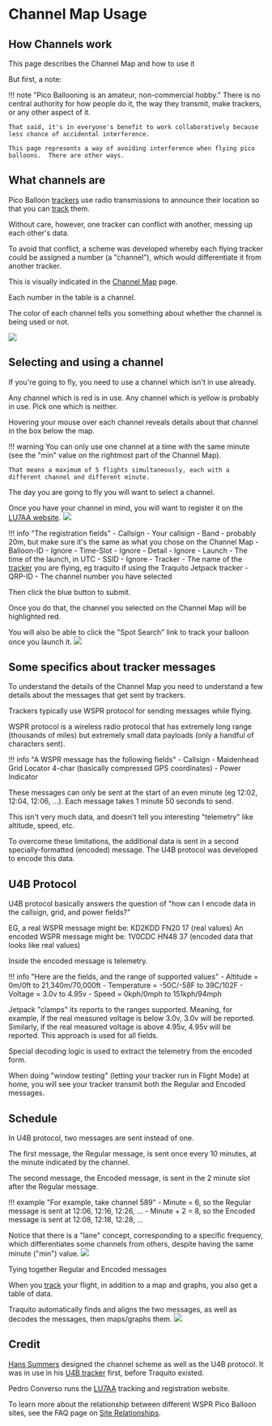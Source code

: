 # Channel Map Usage

## How Channels work

This page describes the Channel Map and how to use it

But first, a note:

!!! note "Pico Ballooning is an amateur, non-commercial hobby."
    There is no central authority for how people do it, the way they transmit, make trackers, or any other aspect of it.

    That said, it's in everyone's benefit to work collaboratively because less chance of accidental interference.

    This page represents a way of avoiding interference when flying pico balloons.  There are other ways.
               

## What channels are

Pico Balloon [trackers](/tracker) use radio transmissions to announce their location so that you can [track](/search/spots/dashboard/?band=20m&channel=269&callsign=KD2KDD&limit=2000&dtGte=2023-05-08&dtLte=2023-06-01) them.

Without care, however, one tracker can conflict with another, messing up each other's data.

To avoid that conflict, a scheme was developed whereby each flying tracker could be assigned a number (a "channel"), which would differentiate it from another tracker.

This is visually indicated in the [Channel Map](/channelmap) page.

Each number in the table is a channel.  

The color of each channel tells you something about whether the channel is being used or not.

[![](channels_all.png)](/channelmap)
            

## Selecting and using a channel

If you're going to fly, you need to use a channel which isn't in use already.

Any channel which is red is in use.
Any channel which is yellow is probably in use.
Pick one which is neither.

Hovering your mouse over each channel reveals details about that channel in the box below the map.

!!! warning
    You can only use one channel at a time with the same minute (see the "min" value on the rightmost part of the Channel Map).

    That means a maximum of 5 flights simultaneously, each with a different channel and different minute.

The day you are going to fly you will want to select a channel.

Once you have your channel in mind, you will want to register it on the [LU7AA website](http://lu7aa.org/wsprset.asp).
[![](lu7aa.png)](http://lu7aa.org/wsprset.asp)

!!! info "The registration fields"
    - Callsign - Your callsign
    - Band - probably 20m, but make sure it's the same as what you chose on the Channel Map
    - Balloon-ID - Ignore
    - Time-Slot - Ignore
    - Detail - Ignore
    - Launch - The time of the launch, in UTC
    - SSID - Ignore
    - Tracker - The name of the [tracker](/tracker) you are flying, eg traquito if using the Traquito Jetpack tracker
    - QRP-ID - The channel number you have selected

Then click the blue button to submit.

Once you do that, the channel you selected on the Channel Map will be highlighted red.

You will also be able to click the "Spot Search" link to track your balloon once you launch it.
[![](register.png)](/channelmap)
            

## Some specifics about tracker messages

To understand the details of the Channel Map you need to understand a few details about the messages that get sent by trackers.

Trackers typically use WSPR protocol for sending messages while flying.

WSPR protocol is a wireless radio protocol that has extremely long range (thousands of miles) but extremely small data payloads (only a handful of characters sent).

!!! info "A WSPR message has the following fields"
    - Callsign
    - Maidenhead Grid Locator 4-char (basically compressed GPS coordinates)
    - Power Indicator

These messages can only be sent at the start of an even minute (eg 12:02, 12:04, 12:06, ...).  Each message takes 1 minute 50 seconds to send.

This isn't very much data, and doesn't tell you interesting "telemetry" like altitude, speed, etc.

To overcome these limitations, the additional data is sent in a second specially-formatted (encoded) message.  The U4B protocol was developed to encode this data.
            

## U4B Protocol

U4B protocol basically answers the question of "how can I encode data in the callsign, grid, and power fields?"

EG, a real WSPR message might be: KD2KDD FN20 17 (real values)
An encoded WSPR message might be: 1V0CDC HN48 37 (encoded data that looks like real values)

Inside the encoded message is telemetry.

!!! info "Here are the fields, and the range of supported values"
    - Altitude    = 0m/0ft to 21,340m/70,000ft
    - Temperature = -50C/-58F to 39C/102F
    - Voltage     = 3.0v to 4.95v
    - Speed       = 0kph/0mph to 151kph/94mph

Jetpack "clamps" its reports to the ranges supported.  Meaning, for example, if the real measured voltage is below 3.0v, 3.0v will be reported.  Similarly, if the real measured voltage is above 4.95v, 4.95v will be reported.  This approach is used for all fields.

Special decoding logic is used to extract the telemetry from the encoded form.

When doing "window testing" (letting your tracker run in Flight Mode) at home, you will see your tracker transmit both the Regular and Encoded messages.
            

## Schedule

In U4B protocol, two messages are sent instead of one.

The first message, the Regular message, is sent once every 10 minutes, at the minute indicated by the channel.

The second message, the Encoded message, is sent in the 2 minute slot after the Regular message.

!!! example "For example, take channel 589"
    - Minute = 6, so the Regular message is sent at 12:06, 12:16, 12:26, ...
    - Minute + 2 = 8, so the Encoded message is sent at 12:08, 12:18, 12:28, ...

Notice that there is a "lane" concept, corresponding to a specific frequency, which differentiates some channels from others, despite having the same minute ("min") value.
[![](schedule.png)](/channelmap)
            

Tying together Regular and Encoded messages

When you [track](/search/spots/dashboard/?band=20m&channel=269&callsign=KD2KDD&limit=2000&dtGte=2023-05-08&dtLte=2023-06-01) your flight, in addition to a map and graphs, you also get a table of data.

Traquito automatically finds and aligns the two messages, as well as decodes the messages, then maps/graphs them.
[![](together.png)](together.png)
            

## Credit

[Hans Summers](http://www.hanssummers.com/) designed the channel scheme as well as the U4B protocol.  It was in use in his [U4B tracker](https://qrp-labs.com/u4b.html) first, before Traquito existed.

Pedro Converso runs the [LU7AA](http://lu7aa.org/wsprset.asp) tracking and registration website.

To learn more about the relationship between different WSPR Pico Balloon sites, see the FAQ page on [Site Relationships](/faq/sites/).